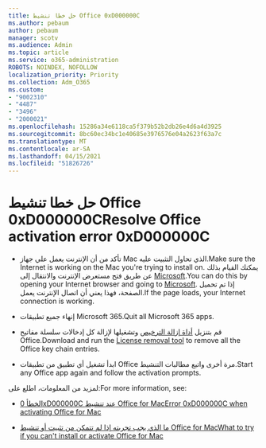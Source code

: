 ```yaml
---
title: حل خطا تنشيط Office 0xD000000C
ms.author: pebaum
author: pebaum
manager: scotv
ms.audience: Admin
ms.topic: article
ms.service: o365-administration
ROBOTS: NOINDEX, NOFOLLOW
localization_priority: Priority
ms.collection: Adm_O365
ms.custom:
- "9002310"
- "4487"
- "3496"
- "2000021"
ms.openlocfilehash: 15286a34e6118ca5f379b52b2db26e4d6a4d3925
ms.sourcegitcommit: 8bc60ec34bc1e40685e3976576e04a2623f63a7c
ms.translationtype: MT
ms.contentlocale: ar-SA
ms.lasthandoff: 04/15/2021
ms.locfileid: "51826726"
---
```

# <a name="resolve-office-activation-error-0xd000000c"></a><span data-ttu-id="3625f-102">حل خطا تنشيط Office 0xD000000C</span><span class="sxs-lookup"><span data-stu-id="3625f-102">Resolve Office activation error 0xD000000C</span></span>

- <span data-ttu-id="3625f-103">تأكد من أن الإنترنت يعمل علي جهاز Mac الذي تحاول التثبيت عليه.</span><span class="sxs-lookup"><span data-stu-id="3625f-103">Make sure the Internet is working on the Mac you're trying to install on.</span></span> <span data-ttu-id="3625f-104">يمكنك القيام بذلك عن طريق فتح مستعرض الإنترنت والانتقال إلى [Microsoft](https://www.microsoft.com).</span><span class="sxs-lookup"><span data-stu-id="3625f-104">You can do this by opening your Internet browser and going to [Microsoft](https://www.microsoft.com).</span></span> <span data-ttu-id="3625f-105">إذا تم تحميل الصفحة، فهذا يعني أن اتصال الإنترنت يعمل.</span><span class="sxs-lookup"><span data-stu-id="3625f-105">If the page loads, your Internet connection is working.</span></span>

- <span data-ttu-id="3625f-106">إنهاء جميع تطبيقات Microsoft 365.</span><span class="sxs-lookup"><span data-stu-id="3625f-106">Quit all Microsoft 365 apps.</span></span>

- <span data-ttu-id="3625f-107">قم بتنزيل [أداة إزالة الترخيص](https://go.microsoft.com/fwlink/?linkid=849815) وتشغيلها لإزالة كل إدخالات سلسلة مفاتيح Office.</span><span class="sxs-lookup"><span data-stu-id="3625f-107">Download and run the [License removal tool](https://go.microsoft.com/fwlink/?linkid=849815) to remove all the Office key chain entries.</span></span>

- <span data-ttu-id="3625f-108">ابدأ تشغيل أي تطبيق من تطبيقات Office مرة أخرى واتبع مطالبات التنشيط.</span><span class="sxs-lookup"><span data-stu-id="3625f-108">Start any Office app again and follow the activation prompts.</span></span>

<span data-ttu-id="3625f-109">لمزيد من المعلومات، اطلع على:</span><span class="sxs-lookup"><span data-stu-id="3625f-109">For more information, see:</span></span>

- [<span data-ttu-id="3625f-110">الخطأ 0xD000000C عند تنشيط Office for Mac</span><span class="sxs-lookup"><span data-stu-id="3625f-110">Error 0xD000000C when activating Office for Mac</span></span>](https://support.office.com/article/error-0xd000000c-when-activating-office-for-mac-da865931-4658-4829-ba2d-8133390c6d25)

- [<span data-ttu-id="3625f-111">ما الذي يجب تجربته إذا لم تتمكن من تثبيت أو تنشيط Office for Mac</span><span class="sxs-lookup"><span data-stu-id="3625f-111">What to try if you can't install or activate Office for Mac</span></span>](https://support.office.com/article/what-to-try-if-you-can-t-install-or-activate-office-for-mac-5efba2b4-b1e6-4e5f-bf3c-6ab945d03dea)
